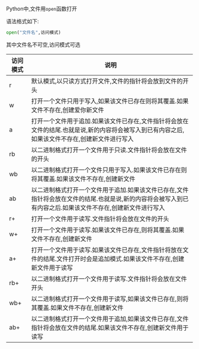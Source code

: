 Python中,文件用`open`函数打开

语法格式如下:
```python
open("文件名",访问模式)
```

其中文件名不可空,访问模式可选

| 访问模式 | 说明 |
| ------- | ---|
| r | 默认模式,以只读方式打开文件,文件的指针将会放到文件的开头 |
| w | 打开一个文件只用于写入,如果该文件已存在则将其覆盖.如果文件不存在,创建爱你新文件 |
| a | 打开一个文件用于追加.如果该文件已存在,文件指针将会放在文件的结尾.也就是说,新的内容将会被写入到已有内容之后,如果该文件不存在,创建新文件进行写入 |
| rb | 以二进制格式打开一个文件用于只读.文件指针将会放在文件的开头 |
| wb | 以二进制格式打开一个文件只用于写入.如果该文件已存在则将其覆盖.如果该文件不存在,创建新文件 |
| ab | 以二进制格式打开一个文件用于追加.如果该文件已存在,文件指针将会放在文件的结尾.也就是说,新的内容将会被写入到已有内容之后.如果该文件不存在,创建新文件进行写入 |
| r+ | 打开一个文件用于读写.文件指针将会放在文件的开头 |
| w+ | 打开一个文件用于读写.如果该文件已存在,则将其覆盖.如果文件不存在,创建新文件 |
| a+ | 打开一个文件用于读写.如果该文件已存在,文件指针将放在文件的结尾.文件打开时会是追加模式.如果该文件不存在,创建新文件用于读写 |
| rb+ | 以二进制格式打开一个文件用于读写.文件指针将会放在文件开头 |
| wb+ | 以二进制格式打开一个文件用于读写,如果该文件已存在,则将其覆盖.如果文件不存在,创建新文件 |
| ab+ | 以二进制格式打开一个文件用于追加,如果该文件已存在,文件指针将会放在文件的结尾.如果该文件不存在,创建新文件用于读写 |



